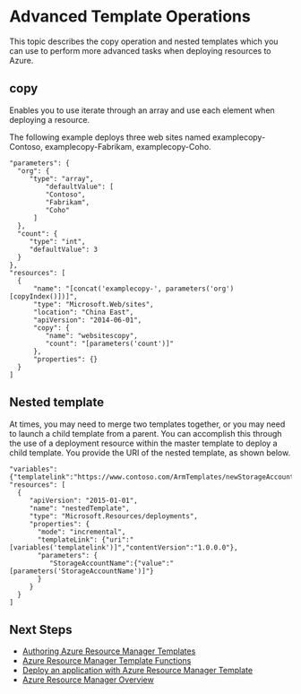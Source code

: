 <properties
   pageTitle="Azure Resource Manager Advanced Template Operations"
   description="Describes how to use nested templates and the copy operation in an Azure Resource Manager template when deploying apps to Azure."
   services="na"
   documentationCenter="na"
   authors="tfitzmac"
   manager="wpickett"
   editor=""/>

<tags
   ms.service="na"
   ms.date="04/28/2015"
   wacn.date=""/>

# Advanced Template Operations

This topic describes the copy operation and nested templates which you can use to perform more advanced tasks when deploying resources to Azure.

## copy

Enables you to use iterate through an array and use each element when deploying a resource.

The following example deploys three web sites named examplecopy-Contoso, examplecopy-Fabrikam, examplecopy-Coho.

    "parameters": {
      "org": {
         "type": "array",
             "defaultValue": [
             "Contoso",
             "Fabrikam",
             "Coho"
          ]
      },
      "count": {
         "type": "int",
         "defaultValue": 3
      }
    },
    "resources": [
      {
          "name": "[concat('examplecopy-', parameters('org')[copyIndex()])]",
          "type": "Microsoft.Web/sites",
          "location": "China East",
          "apiVersion": "2014-06-01",
          "copy": {
             "name": "websitescopy",
             "count": "[parameters('count')]"
          },
          "properties": {}
      }
    ]

## Nested template

At times, you may need to merge two templates together, or you may need to launch a child template from a parent. You can accomplish this through the use of a deployment resource within the master template to deploy a child template. You provide the URI of the nested template, as shown below.

    "variables": {"templatelink":"https://www.contoso.com/ArmTemplates/newStorageAccount.json"},
    "resources": [
      {
         "apiVersion": "2015-01-01",
         "name": "nestedTemplate",
         "type": "Microsoft.Resources/deployments",
         "properties": {
           "mode": "incremental",
           "templateLink": {"uri":"[variables('templatelink')]","contentVersion":"1.0.0.0"},
           "parameters": {
              "StorageAccountName":{"value":"[parameters('StorageAccountName')]"}
           }
         }
      }
    ]

## Next Steps
- [Authoring Azure Resource Manager Templates](/documentation/articles/resource-group-authoring-templates)
- [Azure Resource Manager Template Functions](/documentation/articles/resource-group-template-functions)
- [Deploy an application with Azure Resource Manager Template](/documentation/articles/resource-group-template-deploy)
- [Azure Resource Manager Overview](/documentation/articles/resource-group-overview)
